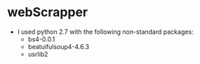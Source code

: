 # webScrapper

* I used python 2.7 with the following non-standard packages:
    - bs4-0.0.1
    - beatuifulsoup4-4.6.3
    - usrlib2
